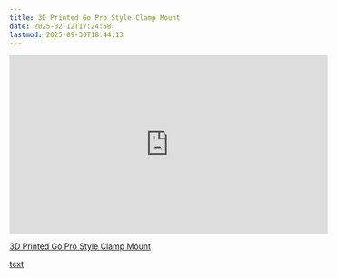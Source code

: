 ```yaml
---
title: 3D Printed Go Pro Style Clamp Mount
date: 2025-02-12T17:24:58
lastmod: 2025-09-30T18:44:13
---
```


<div class="iframe-16-9-container"><iframe class="youTubeIframe" title="YouTube video player" src="https://www.youtube.com/embed/ODLpCInexa8?rel=0" width="560" height="315" frameborder="0" allow="accelerometer; autoplay; clipboard-write; encrypted-media; gyroscope; picture-in-picture; web-share" referrerpolicy="strict-origin-when-cross-origin" allowfullscreen></iframe></div>
</div>

[3D Printed Go Pro Style Clamp Mount](https://youtu.be/ODLpCInexa8)

[text](https://youtu.be/ODLpCInexa8)
